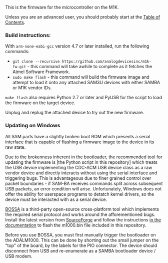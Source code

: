 This is the firmware for the microcontroller on the M1K.

Unless you are an advanced user, you should probably start at the [Table of Contents](https://wiki.analog.com/university/tools/m1k).

### Build instructions:

With `arm-none-eabi-gcc` version 4.7 or later installed, run the following commands:

* `git clone --recursive https://github.com/analogdevicesinc/m1k-fw.git` - this command will take awhile to complete as it fetches the Atmel Software Framework.
* `sudo make flash` - this command will build the firmware image and attempt to load it onto any attached SAM3U devices with either SAMBA or M1K vendor IDs.

`make flash` also requires Python 2.7 or later and PyUSB for the script to load the firmware on the target device.

Unplug and replug the attached device to try out the new firmware.

### Updating on Windows

All SAM parts have a slightly broken boot ROM which presents a serial interface that is capable of flashing a firmware image to the device in its raw state. 

Due to the brokenness inherent in the bootloader, the recommended tool for updating the firmware is [the Python script in this repository] which treats the USB device implementing the CDC-ACM USB device class as a raw vendor device and directly interacts without using the serial interface and triggering bugs. This is advantageous due to finer grained control over packet boundaries - if SAM-BA receives commands split across subsequent USB packets, an error condition will arise. Unfortunately, Windows does not offer the ability for userspace programs to detatch kernel drivers, so the device must be interacted with as a serial device.

[BOSSA](www.shumatech.com/web/products/bossa) is a third-party open-source cross-platform tool which implements the required serial protocol and works around the afforementioned bugs. Install the latest version from [SourceForge](http://sourceforge.net/projects/b-o-s-s-a/files/) and follow the instructions [in the documentation](http://www.shumatech.com/web/products/bossa) to flash the m1000.bin file included in this repository.

Before you use BOSSA, you must first manually trigger the bootloader on the ADALM1000. This can be done by shorting out the small jumper on the "top" of the board, by the labels for the PIO connector. The device should disconnect from USB and re-enumerate as a SAMBA bootloader device / USB modem.
